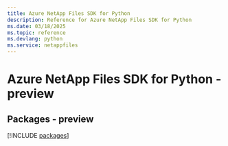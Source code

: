 ```yaml
---
title: Azure NetApp Files SDK for Python
description: Reference for Azure NetApp Files SDK for Python
ms.date: 03/18/2025
ms.topic: reference
ms.devlang: python
ms.service: netappfiles
---
```

# Azure NetApp Files SDK for Python - preview
## Packages - preview
[!INCLUDE [packages](netapp-files-index.md)]